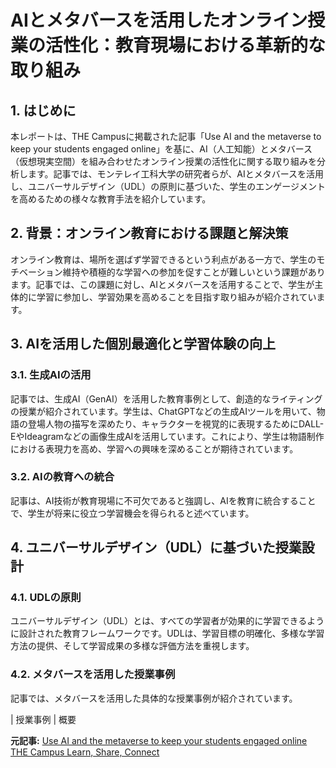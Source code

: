 # AIとメタバースを活用したオンライン授業の活性化：教育現場における革新的な取り組み

## 1. はじめに

本レポートは、THE Campusに掲載された記事「Use AI and the metaverse to keep your students engaged online」を基に、AI（人工知能）とメタバース（仮想現実空間）を組み合わせたオンライン授業の活性化に関する取り組みを分析します。記事では、モンテレイ工科大学の研究者らが、AIとメタバースを活用し、ユニバーサルデザイン（UDL）の原則に基づいた、学生のエンゲージメントを高めるための様々な教育手法を紹介しています。

## 2. 背景：オンライン教育における課題と解決策

オンライン教育は、場所を選ばず学習できるという利点がある一方で、学生のモチベーション維持や積極的な学習への参加を促すことが難しいという課題があります。記事では、この課題に対し、AIとメタバースを活用することで、学生が主体的に学習に参加し、学習効果を高めることを目指す取り組みが紹介されています。

## 3. AIを活用した個別最適化と学習体験の向上

### 3.1. 生成AIの活用

記事では、生成AI（GenAI）を活用した教育事例として、創造的なライティングの授業が紹介されています。学生は、ChatGPTなどの生成AIツールを用いて、物語の登場人物の描写を深めたり、キャラクターを視覚的に表現するためにDALL-EやIdeagramなどの画像生成AIを活用しています。これにより、学生は物語制作における表現力を高め、学習への興味を深めることが期待されています。

### 3.2. AIの教育への統合

記事は、AI技術が教育現場に不可欠であると強調し、AIを教育に統合することで、学生が将来に役立つ学習機会を得られると述べています。

## 4. ユニバーサルデザイン（UDL）に基づいた授業設計

### 4.1. UDLの原則

ユニバーサルデザイン（UDL）とは、すべての学習者が効果的に学習できるように設計された教育フレームワークです。UDLは、学習目標の明確化、多様な学習方法の提供、そして学習成果の多様な評価方法を重視します。

### 4.2. メタバースを活用した授業事例

記事では、メタバースを活用した具体的な授業事例が紹介されています。

| 授業事例 | 概要 

**元記事:** [Use AI and the metaverse to keep your students engaged online THE Campus Learn, Share, Connect](https://www.timeshighereducation.com/campus/use-ai-and-metaverse-keep-your-students-engaged-online)